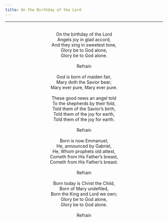 ```yaml
---
title: On the Birthday of the Lord
---
```


---
<center>
<br/>
On the birthday of the Lord<br/>
Angels joy in glad accord,<br/>
And they sing in sweetest tone,<br/>
Glory be to God alone,<br/>
Glory be to God alone.<br/>
<br/>
Refrain<br/>
<br/>
God is born of maiden fair,<br/>
Mary doth the Savior bear;<br/>
Mary ever pure, Mary ever pure.<br/>
<br/>
These good news an angel told<br/>
To the shepherds by their fold,<br/>
Told them of the Savior’s birth,<br/>
Told them of the joy for earth,<br/>
Told them of the joy for earth.<br/>
<br/>
Refrain<br/>
<br/>
Born is now Emmanuel,<br/>
He, announced by Gabriel,<br/>
He, Whom prophets old attest,<br/>
Cometh from His Father’s breast,<br/>
Cometh from His Father’s breast.<br/>
<br/>
Refrain<br/>
<br/>
Born today is Christ the Child,<br/>
Born of Mary undefiled,<br/>
Born the King and Lord we own;<br/>
Glory be to God alone,<br/>
Glory be to God alone.<br/>
<br/>
Refrain<br/>

</center>